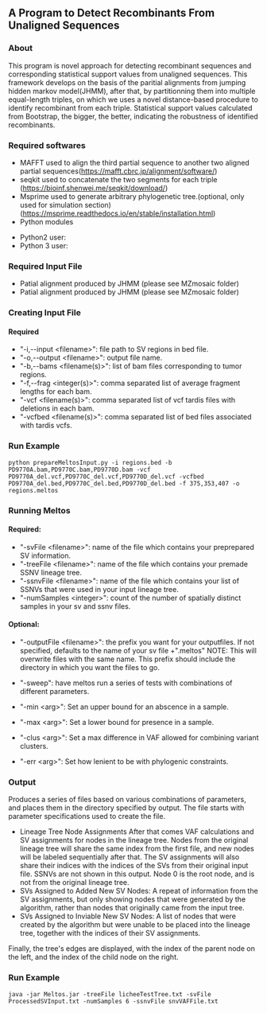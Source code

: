 A Program to Detect Recombinants From Unaligned Sequences
-----------------------

### About
This program is novel approach for detecting recombinant sequences and corresponding statistical support values from unaligned sequences. This framework develops on the basis of the paritial alignments from jumping hidden markov model(JHMM), after that, by partitionning them into multiple equal-length triples, on which we uses a novel distance-based procedure to identify recombinant from each triple. Statistical support values calculated from Bootstrap, the bigger, the better, indicating the robustness of identified recombinants.


### Required softwares
- MAFFT used to align the third partial sequence to another two aligned partial sequences(https://mafft.cbrc.jp/alignment/software/)
- seqkit used to concatenate the two segments for each triple (https://bioinf.shenwei.me/seqkit/download/)
- Msprime used to generate arbitrary phylogenetic tree.(optional, only used for simulation section)(https://msprime.readthedocs.io/en/stable/installation.html)
- Python modules
* Python2 user:
* Python 3 user:


### Required Input File 
- Patial alignment produced by JHMM (please see MZmosaic folder)
- Patial alignment produced by JHMM (please see MZmosaic folder)

### Creating Input File
#### Required
- "-i,--input \<filename\>": file path to SV regions in bed file.
- "-o,--output \<filename\>": output file name.
- "-b,--bams \<filename(s)\>": list of bam files corresponding to tumor regions.
- "-f,--frag \<integer(s)\>": comma separated list of average fragment lengths for each bam.
- "-vcf \<filename(s)\>": comma separated list of vcf tardis files with deletions in each bam.
- "-vcfbed \<filename(s)\>": comma separated list of bed files associated with tardis vcfs.

### Run Example

```
python prepareMeltosInput.py -i regions.bed -b PD9770A.bam,PD9770C.bam,PD9770D.bam -vcf PD9770A_del.vcf,PD9770C_del.vcf,PD9770D_del.vcf -vcfbed PD9770A_del.bed,PD9770C_del.bed,PD9770D_del.bed -f 375,353,407 -o regions.meltos
```

### Running Meltos
#### Required:
- "-svFile \<filename\>": name of the file which contains your preprepared SV information.
- "-treeFile \<filename\>": name of the file which contains your premade SSNV lineage tree.
- "-ssnvFile \<filename\>": name of the file which contains your list of SSNVs that were used in your input lineage tree.
- "-numSamples \<integer\>": count of the number of spatially distinct samples in your sv and ssnv files.

#### Optional:
 - "-outputFile \<filename\>": the prefix you want for your outputfiles. If not specified, defaults to the name of your sv file +".meltos"
  NOTE: This will overwrite files with the same name. This prefix should include the directory in which you want the files to go.

 - "-sweep": have meltos run a series of  tests with combinations of different parameters.

 - "-min \<arg\>":   Set an upper bound for an abscence in a sample.

 - "-max \<arg\>":   Set a lower bound for presence in a sample.

 - "-clus \<arg\>":  Set a max difference in VAF allowed for combining variant clusters.

 - "-err \<arg\>":   Set how lenient to be with phylogenic constraints.



### Output
Produces a series of files based on various combinations of parameters, and places them in the directory specified by output.
The file starts with parameter specifications used to create the file.
- Lineage Tree Node Assignments
After that comes VAF calculations and SV assignments for nodes in the lineage tree. Nodes from the original lineage tree will share the same index from the first file, and new nodes will be labeled sequentially after that.
The SV assignments will also share their indices with the indices of the SVs from their original input file. SSNVs are not shown in this output. Node 0 is the root node, and is not from the original lineage tree.
- SVs Assigned to Added New SV Nodes:
A repeat of information from the SV assignments, but only showing nodes that were generated by the algorithm, rather than nodes that originally came from the input tree.
- SVs Assigned to Inviable New SV Nodes:
A list of nodes that were created by the algorithm but were unable to be placed into the lineage tree, together with the indices of their SV assignments.

Finally, the tree's edges are displayed, with the index of the parent node on the left, and the index of the child node on the right.

### Run Example

```
java -jar Meltos.jar -treeFile licheeTestTree.txt -svFile ProcessedSVInput.txt -numSamples 6 -ssnvFile snvVAFFile.txt
```
